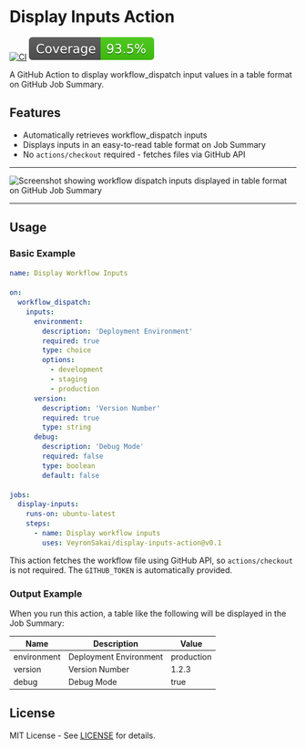 # Display Inputs Action

[![CI](https://github.com/VeyronSakai/display-inputs-action/actions/workflows/ci.yml/badge.svg)](https://github.com/VeyronSakai/display-inputs-action/actions/workflows/ci.yml)
[![Coverage](./badges/coverage.svg)](./badges/coverage.svg)

A GitHub Action to display workflow_dispatch input values in a table format on GitHub Job Summary.

## Features

- Automatically retrieves workflow_dispatch inputs
- Displays inputs in an easy-to-read table format on Job Summary
- No `actions/checkout` required - fetches files via GitHub API

---

<img width="929" height="782" alt="Screenshot showing workflow dispatch inputs displayed in table format on GitHub Job Summary" src="https://github.com/user-attachments/assets/3144b51e-26ed-4c38-99ce-7b09ce1c1a44" />

---

## Usage

### Basic Example

```yaml
name: Display Workflow Inputs

on:
  workflow_dispatch:
    inputs:
      environment:
        description: 'Deployment Environment'
        required: true
        type: choice
        options:
          - development
          - staging
          - production
      version:
        description: 'Version Number'
        required: true
        type: string
      debug:
        description: 'Debug Mode'
        required: false
        type: boolean
        default: false

jobs:
  display-inputs:
    runs-on: ubuntu-latest
    steps:
      - name: Display workflow inputs
        uses: VeyronSakai/display-inputs-action@v0.1
```

This action fetches the workflow file using GitHub API, so `actions/checkout` is not required. The `GITHUB_TOKEN` is automatically provided.

### Output Example

When you run this action, a table like the following will be displayed in the Job Summary:

| Name        | Description            | Value      |
| ----------- | ---------------------- | ---------- |
| environment | Deployment Environment | production |
| version     | Version Number         | 1.2.3      |
| debug       | Debug Mode             | true       |

## License

MIT License - See [LICENSE](LICENSE) for details.
